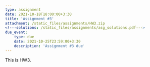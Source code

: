 ```yaml
---
type: assignment
date: 2021-10-18T18:00:00+3:30
title: 'Assignment #3'
attachment: /static_files/assignments/HW3.zip
<!---solutions: /static_files/assignments/asg_solutions.pdf--->
due_event: 
    type: due
    date: 2021-10-25T23:59:00+3:30
    description: 'Assignment #3 due'
---
```

This is HW3.

